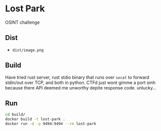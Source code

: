 # Lost Park

OSINT challenge

## Dist
- `dist/image.png`


## Build
Have tried rust server, rust stdio binary that runs over `socat` to forward stdin/out over TCP, and both in python. CTFd just wont gimme a port smh because there API deemed me unworthy depite response code. unlucky...


## Run

```sh
cd build/
docker build -t lost-park .
docker run -d -p 9494:9494 --rm lost-park
```
